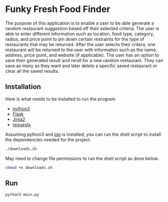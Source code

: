 # Funky Fresh Food Finder
The purpose of this application is to enable a user to be able generate a random restaurant suggestion based off their selected criteria. The user is able to enter different information such as location, food type, category, radius, and price point to pin down certain restraints for the type of restaurants that may be returned. After the user selects their critera, one restaurant will be returned to the user with information such as the name, address, price point, and website (if applicable). The user has an option to save their generated result and reroll for a new random restaurant. They can save as many as they want and later delete a specific saved restaurant or clear all the saved results.

## Installation
Here is what needs to be installed to run the program
* [python3](https://www.python.org/downloads/)
* [Flask](https://pypi.org/project/Flask/)
* [Jinja2](https://pypi.org/project/Jinja2/)
* [requests](https://pypi.org/project/requests/)

Assuming python3 and [pip](https://pip.pypa.io/en/stable/installation/) is installed, you can run the shell script to install the dependencies needed for the project.

```bash
./downloads.sh
```

May need to change file permissions to run the shell script as done below.

```bash
chmod +x downloads.sh
```

## Run
```bash
python3 main.py
```

